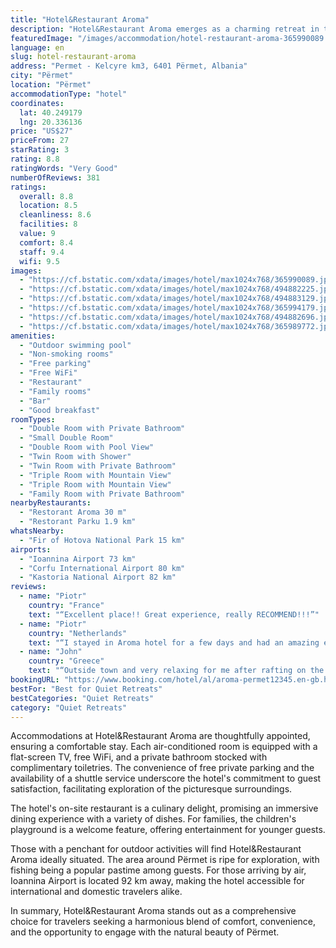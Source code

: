 ```yaml
---
title: "Hotel&Restaurant Aroma"
description: "Hotel&Restaurant Aroma emerges as a charming retreat in the heart of Përmet, offering guests a blend of leisure and adventure."
featuredImage: "/images/accommodation/hotel-restaurant-aroma-365990089.jpg"
language: en
slug: hotel-restaurant-aroma
address: "Permet - Kelcyre km3, 6401 Përmet, Albania"
city: "Përmet"
location: "Përmet"
accommodationType: "hotel"
coordinates:
  lat: 40.249179
  lng: 20.336136
price: "US$27"
priceFrom: 27
starRating: 3
rating: 8.8
ratingWords: "Very Good"
numberOfReviews: 381
ratings:
  overall: 8.8
  location: 8.5
  cleanliness: 8.6
  facilities: 8
  value: 9
  comfort: 8.4
  staff: 9.4
  wifi: 9.5
images:
  - "https://cf.bstatic.com/xdata/images/hotel/max1024x768/365990089.jpg?k=2f767721586da4230f2edd1420feff629657ef464a118f80ff3076a9bd70e27a&o=&hp=1"
  - "https://cf.bstatic.com/xdata/images/hotel/max1024x768/494882225.jpg?k=b97a872eb81e91deec532e2a5afd285613778358fef0d1c151f41e9b0cacaee1&o=&hp=1"
  - "https://cf.bstatic.com/xdata/images/hotel/max1024x768/494883129.jpg?k=d00b383b475319651f366481e4150a7ee43c97cbd17855c3d778aa5c1cb65e7c&o=&hp=1"
  - "https://cf.bstatic.com/xdata/images/hotel/max1024x768/365994179.jpg?k=0d8834c12d39527031d3f52aaafe4d6c747c8a81759dc4087dbedf1ce6e02572&o=&hp=1"
  - "https://cf.bstatic.com/xdata/images/hotel/max1024x768/494882696.jpg?k=82c99ff5999b87a6991d7f822cad27185d011900609f632b64af43001a6ad178&o=&hp=1"
  - "https://cf.bstatic.com/xdata/images/hotel/max1024x768/365989772.jpg?k=c4f990210660d78becf2c6602d8c038e59d11c4b7208a75b1199b3005736cf89&o=&hp=1"
amenities:
  - "Outdoor swimming pool"
  - "Non-smoking rooms"
  - "Free parking"
  - "Free WiFi"
  - "Restaurant"
  - "Family rooms"
  - "Bar"
  - "Good breakfast"
roomTypes:
  - "Double Room with Private Bathroom"
  - "Small Double Room"
  - "Double Room with Pool View"
  - "Twin Room with Shower"
  - "Twin Room with Private Bathroom"
  - "Triple Room with Mountain View"
  - "Triple Room with Mountain View"
  - "Family Room with Private Bathroom"
nearbyRestaurants:
  - "Restorant Aroma 30 m"
  - "Restorant Parku 1.9 km"
whatsNearby:
  - "Fir of Hotova National Park 15 km"
airports:
  - "Ioannina Airport 73 km"
  - "Corfu International Airport 80 km"
  - "Kastoria National Airport 82 km"
reviews:
  - name: "Piotr"
    country: "France"
    text: "“Excellent place!! Great experience, really RECOMMEND!!!”"
  - name: "Piotr"
    country: "Netherlands"
    text: "“I stayed in Aroma hotel for a few days and had an amazing experience. The staff was very friendly and caring, always ready to help and answer our questions. The room was clean and comfortable, with an amazing view from window. We really liked the...”"
  - name: "John"
    country: "Greece"
    text: "“Outside town and very relaxing for me after rafting on the river.”"
bookingURL: "https://www.booking.com/hotel/al/aroma-permet12345.en-gb.html?aid=8035640"
bestFor: "Best for Quiet Retreats"
bestCategories: "Quiet Retreats"
category: "Quiet Retreats"
---
```


Accommodations at Hotel&Restaurant Aroma are thoughtfully appointed, ensuring a comfortable stay. Each air-conditioned room is equipped with a flat-screen TV, free WiFi, and a private bathroom stocked with complimentary toiletries. The convenience of free private parking and the availability of a shuttle service underscore the hotel's commitment to guest satisfaction, facilitating exploration of the picturesque surroundings.

The hotel's on-site restaurant is a culinary delight, promising an immersive dining experience with a variety of dishes. For families, the children's playground is a welcome feature, offering entertainment for younger guests.

Those with a penchant for outdoor activities will find Hotel&Restaurant Aroma ideally situated. The area around Përmet is ripe for exploration, with fishing being a popular pastime among guests. For those arriving by air, Ioannina Airport is located 92 km away, making the hotel accessible for international and domestic travelers alike.

In summary, Hotel&Restaurant Aroma stands out as a comprehensive choice for travelers seeking a harmonious blend of comfort, convenience, and the opportunity to engage with the natural beauty of Përmet.